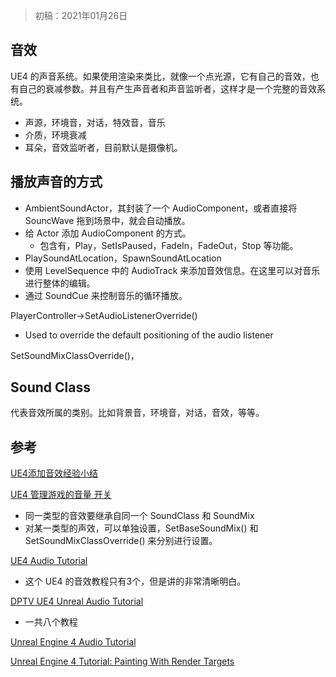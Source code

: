> 初稿：2021年01月26日

## 音效
UE4 的声音系统。如果使用渲染来类比，就像一个点光源，它有自己的音效，也有自己的衰减参数。并且有产生声音者和声音监听者，这样才是一个完整的音效系统。
- 声源，环境音，对话，特效音，音乐
- 介质，环境衰减
- 耳朵，音效监听者，目前默认是摄像机。

## 播放声音的方式
- AmbientSoundActor，其封装了一个 AudioComponent，或者直接将 SouncWave 拖到场景中，就会自动播放。
- 给 Actor 添加 AudioComponent 的方式。
  - 包含有，Play，SetIsPaused，FadeIn，FadeOut，Stop 等功能。
- PlaySoundAtLocation，SpawnSoundAtLocation
- 使用 LevelSequence 中的 AudioTrack 来添加音效信息。在这里可以对音乐进行整体的编辑。
- 通过 SoundCue 来控制音乐的循环播放。

PlayerController->SetAudioListenerOverride()
- Used to override the default positioning of the audio listener

SetSoundMixClassOverride()，

## Sound Class
代表音效所属的类别。比如背景音，环境音，对话，音效，等等。

## 参考
[UE4添加音效经验小结](https://indienova.com/u/weiweifeng/blogread/4394)

[UE4 管理游戏的音量 开关](https://blog.csdn.net/maxiaosheng521/article/details/84032659)
- 同一类型的音效要继承自同一个 SoundClass 和 SoundMix
- 对某一类型的声效，可以单独设置，SetBaseSoundMix() 和 SetSoundMixClassOverride() 来分别进行设置。

[UE4 Audio Tutorial](https://www.youtube.com/watch?v=5zDC_1LN9-o&list=PLGDuj8Cat6siiMt8wcgNov0xsZvUBfDZN&index=1)
- 这个 UE4 的音效教程只有3个，但是讲的非常清晰明白。

[DPTV UE4 Unreal Audio Tutorial](https://www.youtube.com/watch?v=tnaADbKSnbo&list=PLZ7R1eB0AmM9Foq_ZPycMleLolH1Ji7vP)
- 一共八个教程

[Unreal Engine 4 Audio Tutorial](https://www.raywenderlich.com/354-unreal-engine-4-audio-tutorial)

[Unreal Engine 4 Tutorial: Painting With Render Targets](https://www.raywenderlich.com/5246-unreal-engine-4-tutorial-painting-with-render-targets)


